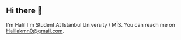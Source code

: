 ## Hi there 👋

I'm Halil I'm Student At Istanbul Unıversıty / MİS.
You can reach me on Halilakmn0@gmail.com.
